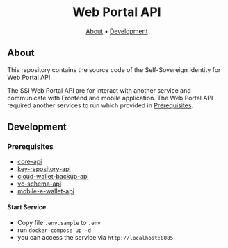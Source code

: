 
<h1 align="center">
    Web Portal API 
</h1>

<p align="center">
  <a href="#about">About</a> •
  <a href="#development">Development</a> 
</p>

## About

This repository contains the source code of the Self-Sovereign Identity for Web Portal API.

The SSI Web Portal API are for interact with another service and communicate with Frontend and mobile application. The Web Portal API required another services to run which provided in <a href = "##Prerequisites">Prerequisites</a>.

## Development

### Prerequisites

- [core-api](https://github.com/ETDA/ssi-core-api)
- [key-repository-api](https://github.com/ETDA/ssi-vc-schema-repository-api)
- [cloud-wallet-backup-api](https://github.com/ETDA/ssi-cloud-wallet-backup-api)
- [vc-schema-api](https://github.com/ETDA/ssi-vc-schema-repository-api)
- [mobile-e-wallet-api](https://github.com/ETDA/ssi-mobile-e-wallet-api)

#### Start Service
    
- Copy file `.env.sample` to `.env`
- run `docker-compose up -d`
- you can access the service via `http://localhost:8085`

